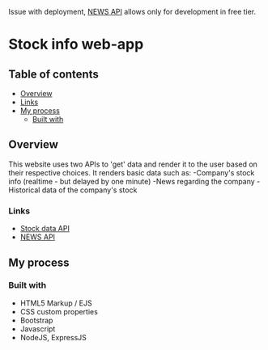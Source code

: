 Issue with deployment, [NEWS API](https://newsapi.org/) allows only for development in free tier.

# Stock info web-app

## Table of contents

- [Overview](#overview)
- [Links](#links)
- [My process](#my-process)
  - [Built with](#built-with)

## Overview

This website uses two APIs to 'get' data and render it to the user based on their respective choices.
It renders basic data such as:
-Company's stock info (realtime - but delayed by one minute)
-News regarding the company
-Historical data of the company's stock


### Links

- [Stock data API](https://twelvedata.com/)
- [NEWS API](https://newsapi.org/)

## My process

### Built with

- HTML5 Markup / EJS
- CSS custom properties
- Bootstrap
- Javascript
- NodeJS, ExpressJS